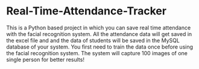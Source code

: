 # Real-Time-Attendance-Tracker
This is a Python based project in which you can save real time attendance with the facial recognition system. All the attendance data will get saved in the excel file and and the data of students will be saved in the MySQL database of your system. You first need to train the data once before using the facial recognition system. The system will capture 100 images of one single person for better results! 
